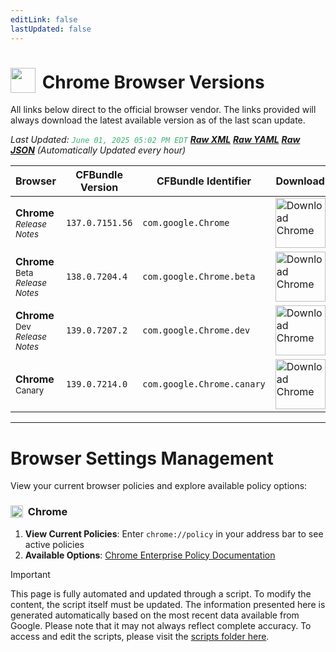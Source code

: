 ```yaml
---
editLink: false
lastUpdated: false
---
```


# <img src="/images/chrome.png" style="height: 40px; display: inline-block; margin-right: 4px; vertical-align: text-bottom;"> Chrome Browser Versions

<span class="extra-small">All links below direct to the official browser vendor. The links provided will always download the latest available version as of the last scan update.</span>

<span class="extra-small">_Last Updated: <code style="color : mediumseagreen">June 01, 2025 05:02 PM EDT</code> [**_Raw XML_**](https://github.com/cocopuff2u/BOFA/blob/main/latest_chrome_files/chrome_latest_versions.xml) [**_Raw YAML_**](https://github.com/cocopuff2u/BOFA/blob/main/latest_chrome_files/chrome_latest_versions.yaml) [**_Raw JSON_**](https://github.com/cocopuff2u/BOFA/blob/main/latest_chrome_files/chrome_latest_versions.json) (Automatically Updated every hour)_</span>

| **Browser** | **CFBundle Version** | **CFBundle Identifier** | **Download** |
|------------|-------------------|---------------------|------------|
| **Chrome** <br><a href="https://chromereleases.googleblog.com/" style="text-decoration: none;"><small>_Release Notes_</small></a> | `137.0.7151.56` | `com.google.Chrome` | <a href="https://dl.google.com/chrome/mac/stable/accept_tos%3Dhttps%253A%252F%252Fwww.google.com%252Fintl%252Fen_ph%252Fchrome%252Fterms%252F%26_and_accept_tos%3Dhttps%253A%252F%252Fpolicies.google.com%252Fterms/googlechrome.pkg"><img src="/images/chrome.png" alt="Download Chrome" width="80"></a> |
| **Chrome** <sup>Beta</sup> <br><a href="https://chromereleases.googleblog.com/search/label/Beta%20updates" style="text-decoration: none;"><small>_Release Notes_</small></a> | `138.0.7204.4` | `com.google.Chrome.beta` | <a href="https://dl.google.com/chrome/mac/beta/accept_tos%3Dhttps%253A%252F%252Fwww.google.com%252Fintl%252Fen_ph%252Fchrome%252Fterms%252F%26_and_accept_tos%3Dhttps%253A%252F%252Fpolicies.google.com%252Fterms/googlechrome.pkg"><img src="/images/chrome_beta.png" alt="Download Chrome" width="80"></a> |
| **Chrome** <sup>Dev</sup> <br><a href="https://chromereleases.googleblog.com/search/label/Dev%20updates" style="text-decoration: none;"><small>_Release Notes_</small></a> | `139.0.7207.2` | `com.google.Chrome.dev` | <a href="https://dl.google.com/chrome/mac/universal/dev/googlechromedev.dmg"><img src="/images/chrome_dev.png" alt="Download Chrome" width="80"></a> |
| **Chrome** <sup>Canary</sup> | `139.0.7214.0` | `com.google.Chrome.canary` | <a href="https://dl.google.com/chrome/mac/universal/canary/googlechromecanary.dmg"><img src="/images/chrome_canary.png" alt="Download Chrome" width="80"></a> |

---

# Browser Settings Management

View your current browser policies and explore available policy options:

### <img src="/images/chrome.png" style="height: 20px; display: inline-block; margin-right: 4px; vertical-align: text-bottom;"> Chrome
1. **View Current Policies**: Enter `chrome://policy` in your address bar to see active policies
2. **Available Options**: [Chrome Enterprise Policy Documentation](https://chromeenterprise.google/policies/)

> [!IMPORTANT]
> This page is fully automated and updated through a script. To modify the content, the script itself must be updated. The information presented here is generated automatically based on the most recent data available from Google. Please note that it may not always reflect complete accuracy. To access and edit the scripts, please visit the [scripts folder here](https://github.com/cocopuff2u/MOFA_WEBSITE/tree/main/update_readme_scripts).
